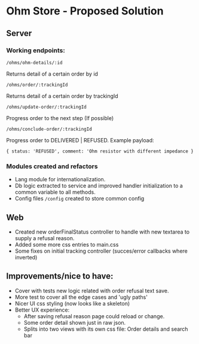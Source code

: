 # Ohm Store - Proposed Solution

## Server

### Working endpoints:

 `/ohms/ohm-details/:id`
 
 Returns detail of a certain order by id
 
 `/ohms/order/:trackingId`
 
 Returns detail of a certain order by trackingId
 
 `/ohms/update-order/:trackingId`
 
 Progress order to the next step (If possible)
 
 `/ohms/conclude-order/:trackingId`
 
 Progress order to DELIVERED | REFUSED. Example payload: 
 
`{ status: 'REFUSED', comment: 'Ohm resistor with different impedance }`

### Modules created and refactors

- Lang module for internationalization.
- Db logic extracted to service and improved handler initialization to a common variable to all methods.
- Config files `/config` created to store common config

## Web

- Created new orderFinalStatus controller to handle with new textarea to supply a refusal reason.
- Added some more css entries to main.css
- Some fixes on initial tracking controller (succes/error callbacks where inverted)

## Improvements/nice to have:
- Cover with tests new logic related with order refusal text save.
- More test to cover all the edge cases and 'ugly paths'
- Nicer UI css styling (now looks like a skeleton)
- Better UX experience: 
    - After saving refusal reason page could reload or change.
    - Some order detail shown just in raw json.
    - Splits into two views with its own css file: Order details and search bar
    


 
   
